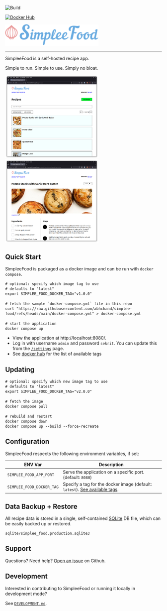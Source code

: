 ![Build](https://github.com/abhchand/simplee-food/actions/workflows/build.yml/badge.svg)

[![Docker Hub](https://img.shields.io/docker/pulls/abhchand/simplee_food)](https://hub.docker.com/r/abhchand/simplee_food)


<img src="https://github.com/abhchand/simplee-food/blob/main/doc/images/logo.svg?raw=true" width="300px" />

-----

SimpleeFood is a self-hosted recipe app.

Simple to run. Simple to use. Simply no bloat.

<img src="https://github.com/abhchand/simplee-food/blob/main/doc/images/simplee-food-recipe-list.png?raw=true" width="300px" />

<img src="https://github.com/abhchand/simplee-food/blob/main/doc/images/simplee-food-recipe.png?raw=true" width="300px" />

## Quick Start

SimpleeFood is packaged as a docker image and can be run with `docker compose`.

```shell
# optional: specify which image tag to use
# defaults to "latest"
export SIMPLEE_FOOD_DOCKER_TAG="v1.0.0"

# fetch the sample `docker-compose.yml` file in this repo
curl "https://raw.githubusercontent.com/abhchand/simplee-food/refs/heads/main/docker-compose.yml" > docker-compose.yml

# start the application
docker compose up
```

* View the application at http://localhost:8080/.
* Log in with username `admin` and password `sekrit`. You can update this from the [`/settings`](http://localhost:8080/settings) page.
* See [docker hub](https://hub.docker.com/r/abhchand/simplee_food/tags) for the list of available tags


## Updating

```shell
# optional: specify which new image tag to use
# defaults to "latest"
export SIMPLEE_FOOD_DOCKER_TAG="v2.0.0"

# fetch the image
docker compose pull

# rebuild and restart
docker compose down
docker compose up --build --force-recreate
```

## Configuration

SimpleeFood respects the following environment variables, if set:

ENV Var | Description
--- | ---
`SIMPLEE_FOOD_APP_PORT` | Serve the application on a specific port. (default: `8080`)
`SIMPLEE_FOOD_DOCKER_TAG` | Specify a tag for the docker image (default: `latest`). [See available tags](https://hub.docker.com/repository/docker/abhchand/simplee_food/tags).

## Data Backup + Restore

All recipe data is stored in a single, self-contained [SQLite](https://www.sqlite.org/index.html) DB file, which can be easily backed up or restored.

```
sqlite/simplee_food.production.sqlite3
```

## Support

Questions? Need help? [Open an issue](https://github.com/abhchand/simplee-food/issues) on Github.

## Development

Interested in contributing to SimpleeFood or running it locally in development mode?

See [`DEVELOPMENT.md`](DEVELOPMENT.md).
